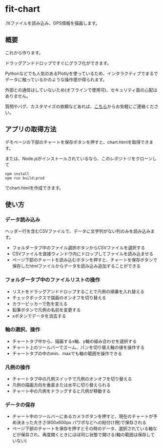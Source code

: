 # fit-chart

.fitファイルを読み込み、GPS情報を描画します。

## 概要

これから作ります。

ドラッグアンドドロップですぐにグラフ化ができます。

Pythonなどでも人気のあるPlotlyを使っているため、インタラクティブでまるでデータに触っているかのような操作感が得られます。

外部との通信はしていないため(オフラインで使用可)、セキュリティ面の心配はありません。

質問やバグ、カスタマイズの依頼などあれば、[こちら](https://docs.google.com/forms/d/e/1FAIpQLSfdhe5fPcYHjvfl1iz8y-G7ZS7P32vCShWe_7Aa3kwKlAGXOw/viewform?usp=sf_link)からお気軽にご連絡ください。

## アプリの取得方法

デモページの下部のチャートを保存ボタンを押すと、chart.htmlを取得できます。

または、Node.jsがインストールされているなら、このレポジトリをクローンして

```
npm install
npm run build:prod
```

でchart.htmlを作成できます。

## 使い方

### データ読み込み

ヘッダー行を含むCSVファイルで、データに文字列がない列のみを読み込みます。

* フォルダータブ中のファイル選択ボタンからCSVファイルを選択する
* CSVファイルを直接ウィンドウ内にドロップしてファイルを読み込ませる
* ページ下部のチャートを読み込むボタンを押すと、チャートを保存ボタンで保存したhtmlファイルからデータを読み込み追加することができる

### フォルダータブ中のファイルリストの操作

* リストをドラッグアンドドロップすることで凡例の順番を入れ替える
* チェックボックスで描画のオンオフを切り替える
* カラーピッカーで色を変える
* 鉛筆ボタンで凡例の名前を変更する
* xボタンでデータを消去する

### 軸の選択、操作

* チャートタブ中から、描画するx軸、y軸の組み合わせを選択する
* チャート上のツールバーでズーム、パンを切り替え軸の値を操作する
* チャートタブの中のmin、maxでも軸の範囲を操作できる

### 凡例の操作

* チャートタブ中の凡例スイッチで凡例のオンオフを切り替える
* 凡例の描画方向を垂直または水平に切り替えられる
* チャート中の凡例をドラッグすると凡例が移動する

### データの保存

* チャート中のツールバーにあるカメラボタンを押すと、現在のチャートが予め決まった大きさ(800x600px パワポなどへの貼付け用)で保存される
* ページ下部のチャートを保存を押すとその時のデータ、選択されている軸などが保存され、再度開くときにほぼ同じ状態で開ける(軸の範囲は保存していない)

